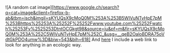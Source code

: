 ![A random cat image][https://www.google.ch/search?q=cat+image&client=firefox-b-ab&tbm=isch&imgil=sKYUQsX9cMoQ0M%253A%253B5WIVuNTvHpE7pM%253Bhttps%25253A%25252F%25252Fwww.youtube.com%25252Fwatch%25253Fv%2525253DtntOCGkgt98&source=iu&pf=m&fir=sKYUQsX9cMoQ0M%253A%252C5WIVuNTvHpE7pM%252C_&usg=__qeB2OaloBDRA75oVdtGkPDO4umw%3D&biw=543&bih=618]
And [here](www.ecosia.org) I include a web link to look for anything in an ecologic way.
